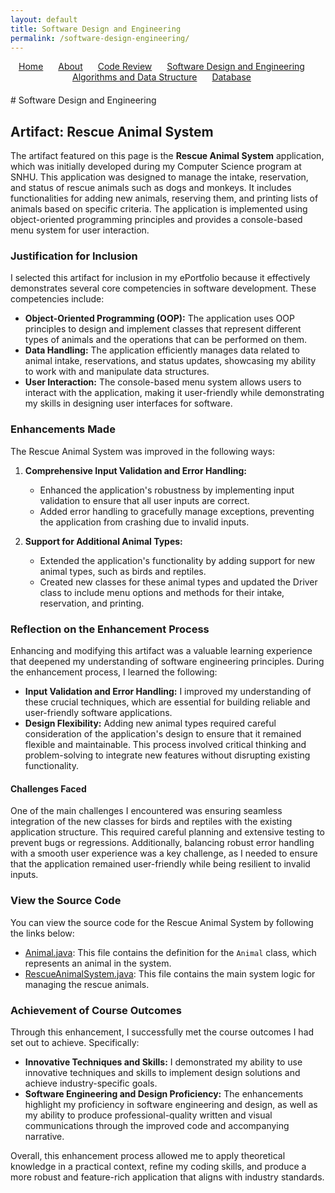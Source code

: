 ```yaml
---
layout: default
title: Software Design and Engineering
permalink: /software-design-engineering/
---
```


<nav style="text-align: center; margin-bottom: 20px;">
  <ul style="list-style-type: none; padding: 0;">
    <li style="display: inline; margin-right: 20px;"><a href="/">Home</a></li>
    <li style="display: inline; margin-right: 20px;"><a href="/about/">About</a></li>
    <li style="display: inline; margin-right: 20px;"><a href="/code-review/">Code Review</a></li>
    <li style="display: inline; margin-right: 20px;"><a href="/software-design-engineering/">Software Design and Engineering</a></li>
    <li style="display: inline; margin-right: 20px;"><a href="/algorithms-data-structure/">Algorithms and Data Structure</a></li>
    <li style="display: inline; margin-right: 20px;"><a href="/database/">Database</a></li>
  </ul>
</nav>
# Software Design and Engineering

## Artifact: Rescue Animal System

The artifact featured on this page is the **Rescue Animal System** application, which was initially developed during my Computer Science program at SNHU. This application was designed to manage the intake, reservation, and status of rescue animals such as dogs and monkeys. It includes functionalities for adding new animals, reserving them, and printing lists of animals based on specific criteria. The application is implemented using object-oriented programming principles and provides a console-based menu system for user interaction.

### Justification for Inclusion

I selected this artifact for inclusion in my ePortfolio because it effectively demonstrates several core competencies in software development. These competencies include:

- **Object-Oriented Programming (OOP):** The application uses OOP principles to design and implement classes that represent different types of animals and the operations that can be performed on them.
- **Data Handling:** The application efficiently manages data related to animal intake, reservations, and status updates, showcasing my ability to work with and manipulate data structures.
- **User Interaction:** The console-based menu system allows users to interact with the application, making it user-friendly while demonstrating my skills in designing user interfaces for software.

### Enhancements Made

The Rescue Animal System was improved in the following ways:

1. **Comprehensive Input Validation and Error Handling:**
   - Enhanced the application's robustness by implementing input validation to ensure that all user inputs are correct.
   - Added error handling to gracefully manage exceptions, preventing the application from crashing due to invalid inputs.

2. **Support for Additional Animal Types:**
   - Extended the application's functionality by adding support for new animal types, such as birds and reptiles.
   - Created new classes for these animal types and updated the Driver class to include menu options and methods for their intake, reservation, and printing.

### Reflection on the Enhancement Process

Enhancing and modifying this artifact was a valuable learning experience that deepened my understanding of software engineering principles. During the enhancement process, I learned the following:

- **Input Validation and Error Handling:** I improved my understanding of these crucial techniques, which are essential for building reliable and user-friendly software applications.
- **Design Flexibility:** Adding new animal types required careful consideration of the application's design to ensure that it remained flexible and maintainable. This process involved critical thinking and problem-solving to integrate new features without disrupting existing functionality.

#### Challenges Faced

One of the main challenges I encountered was ensuring seamless integration of the new classes for birds and reptiles with the existing application structure. This required careful planning and extensive testing to prevent bugs or regressions. Additionally, balancing robust error handling with a smooth user experience was a key challenge, as I needed to ensure that the application remained user-friendly while being resilient to invalid inputs.

### View the Source Code

You can view the source code for the Rescue Animal System by following the links below:

- [Animal.java](https://github.com/whythisthat/CS-499/blob/main/EnhancementTwo/OldRescueAnimal.java): This file contains the definition for the `Animal` class, which represents an animal in the system.
- [RescueAnimalSystem.java](https://github.com/whythisthat/CS-499/blob/main/EnhancementTwo/enhancedRescueAnimal.py): This file contains the main system logic for managing the rescue animals.

### Achievement of Course Outcomes

Through this enhancement, I successfully met the course outcomes I had set out to achieve. Specifically:

- **Innovative Techniques and Skills:** I demonstrated my ability to use innovative techniques and skills to implement design solutions and achieve industry-specific goals.
- **Software Engineering and Design Proficiency:** The enhancements highlight my proficiency in software engineering and design, as well as my ability to produce professional-quality written and visual communications through the improved code and accompanying narrative.

Overall, this enhancement process allowed me to apply theoretical knowledge in a practical context, refine my coding skills, and produce a more robust and feature-rich application that aligns with industry standards.
